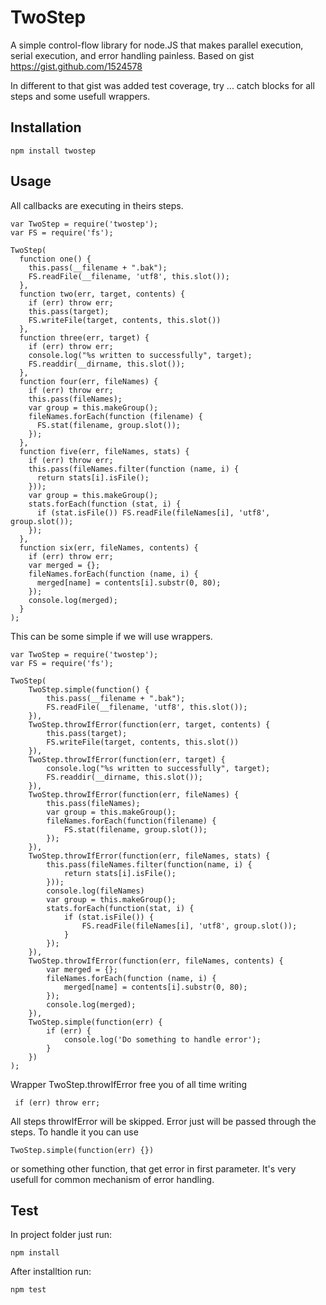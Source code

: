 TwoStep
=======
A simple control-flow library for node.JS that makes parallel execution, 
serial execution, and error handling painless. Based on gist https://gist.github.com/1524578

In different to that gist was added test coverage, try ... catch blocks for all steps and some usefull wrappers.

Installation
-----------

    npm install twostep
    
Usage
-----------

  All callbacks are executing in theirs steps.
  
    var TwoStep = require('twostep');
    var FS = require('fs');
 
    TwoStep(
      function one() {
        this.pass(__filename + ".bak");
        FS.readFile(__filename, 'utf8', this.slot());
      },
      function two(err, target, contents) {
        if (err) throw err;
        this.pass(target);
        FS.writeFile(target, contents, this.slot())
      },
      function three(err, target) {
        if (err) throw err;
        console.log("%s written to successfully", target);
        FS.readdir(__dirname, this.slot());
      },
      function four(err, fileNames) {
        if (err) throw err;
        this.pass(fileNames);
        var group = this.makeGroup();
        fileNames.forEach(function (filename) {
          FS.stat(filename, group.slot());
        });
      },
      function five(err, fileNames, stats) {
        if (err) throw err;
        this.pass(fileNames.filter(function (name, i) {
          return stats[i].isFile();
        }));
        var group = this.makeGroup();
        stats.forEach(function (stat, i) {
          if (stat.isFile()) FS.readFile(fileNames[i], 'utf8', group.slot());
        });
      },
      function six(err, fileNames, contents) {
        if (err) throw err;
        var merged = {};
        fileNames.forEach(function (name, i) {
          merged[name] = contents[i].substr(0, 80);
        });
        console.log(merged);
      }
    );
  
  This can be some simple if we will use wrappers.
  
    var TwoStep = require('twostep');
    var FS = require('fs');
    
    TwoStep(
        TwoStep.simple(function() {
    		this.pass(__filename + ".bak");
    		FS.readFile(__filename, 'utf8', this.slot());
    	}),
    	TwoStep.throwIfError(function(err, target, contents) {
    		this.pass(target);
    		FS.writeFile(target, contents, this.slot())
    	}),
    	TwoStep.throwIfError(function(err, target) {
    		console.log("%s written to successfully", target);
    		FS.readdir(__dirname, this.slot());
    	}),
    	TwoStep.throwIfError(function(err, fileNames) {
    		this.pass(fileNames);
    		var group = this.makeGroup();
    		fileNames.forEach(function(filename) {
    			FS.stat(filename, group.slot());
    		});
    	}),
    	TwoStep.throwIfError(function(err, fileNames, stats) {
    		this.pass(fileNames.filter(function(name, i) {
    			return stats[i].isFile();
    		}));
    		console.log(fileNames)
    		var group = this.makeGroup();
    		stats.forEach(function(stat, i) {
    			if (stat.isFile()) {
    				FS.readFile(fileNames[i], 'utf8', group.slot());
    			}
    		});
    	}),
    	TwoStep.throwIfError(function(err, fileNames, contents) {
    		var merged = {};
    		fileNames.forEach(function (name, i) {
    			merged[name] = contents[i].substr(0, 80);
    		});
    		console.log(merged);
    	}),
        TwoStep.simple(function(err) {
		    if (err) {
			    console.log('Do something to handle error');
		    }
	    })
    );
    
Wrapper TwoStep.throwIfError free you of all time writing

     if (err) throw err;
     
All steps throwIfError will be skipped. Error just will be passed through the steps.
To handle it you can use 

    TwoStep.simple(function(err) {}) 
    
or something other function, that get error in first parameter.
It's very usefull for common mechanism of error handling.
        
Test
------
In project folder just run:

    npm install
    
After installtion run:

    npm test